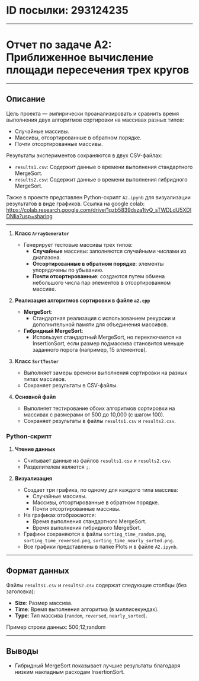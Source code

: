 # ID посылки: 293124235

---

# Отчет по задаче А2: Приближенное вычисление площади пересечения трех кругов

---

## Описание

Цель проекта — эмпирически проанализировать и сравнить время выполнения двух алгоритмов сортировки на массивах разных типов:
- Случайные массивы.
- Массивы, отсортированные в обратном порядке.
- Почти отсортированные массивы.

Результаты экспериментов сохраняются в двух CSV-файлах:
- `results1.csv`: Содержит данные о времени выполнения стандартного MergeSort.
- `results2.csv`: Содержит данные о времени выполнения гибридного MergeSort.

Также в проекте представлен Python-скрипт `A2.ipynb` для визуализации результатов в виде графиков.
Ссылка на google colab: https://colab.research.google.com/drive/1qzb5839dsza1tvQ_sTWDLdU5XDIDNlia?usp=sharing

---

1. **Класс `ArrayGenerator`**
   - Генерирует тестовые массивы трех типов:
     - **Случайные** массивы: заполняются случайными числами из диапазона.
     - **Отсортированные в обратном порядке**: элементы упорядочены по убыванию.
     - **Почти отсортированные**: создаются путем обмена небольшого числа пар элементов в отсортированном массиве.

2. **Реализация алгоритмов сортировки в файле `a2.cpp`**
   - **MergeSort**:
     - Стандартная реализация с использованием рекурсии и дополнительной памяти для объединения массивов.
   - **Гибридный MergeSort**:
     - Использует стандартный MergeSort, но переключается на InsertionSort, если размер подмассива становится меньше заданного порога (например, 15 элементов).

3. **Класс `SortTester`**
   - Выполняет замеры времени выполнения сортировки на разных типах массивов.
   - Сохраняет результаты в CSV-файлы.

4. **Основной файл**
   - Выполняет тестирование обоих алгоритмов сортировки на массивах с размерами от 500 до 10,000 (с шагом 100).
   - Сохраняет результаты в файлы `results1.csv` и `results2.csv`.

### Python-скрипт
1. **Чтение данных**
   - Считывает данные из файлов `results1.csv` и `results2.csv`.
   - Разделителем является `;`.

2. **Визуализация**
   - Создает три графика, по одному для каждого типа массива:
     - Случайные массивы.
     - Массивы, отсортированные в обратном порядке.
     - Почти отсортированные массивы.
   - На графиках отображаются:
     - Время выполнения стандартного MergeSort.
     - Время выполнения гибридного MergeSort.
   - Графики сохраняются в файлы `sorting_time_random.png`, `sorting_time_reversed.png`, `sorting_time_nearly_sorted.png`.
   - Все графики представлены в папке Plots и в файле `A2.ipynb`.

---

## Формат данных

Файлы `results1.csv` и `results2.csv` содержат следующие столбцы (без заголовка):
- **Size**: Размер массива.
- **Time**: Время выполнения алгоритма (в миллисекундах).
- **Type**: Тип массива (`random`, `reversed`, `nearly_sorted`).

Пример строки данных: 500;12;random

---

## Выводы

- Гибридный MergeSort показывает лучшие результаты благодаря низким накладным расходам InsertionSort.
